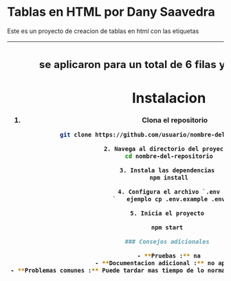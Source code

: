 # Tablas en HTML por Dany Saavedra 

Este es un proyecto de creacion de tablas en html con las etiquetas 
<table><tbody><thead><tr><th><h2> se aplicaron para un total de 6 filas y dos columnas 

# Instalacion 

1. Clona el repositorio 

 ```bash
   git clone https://github.com/usuario/nombre-del-repositorio.git.

2. Navega al directorio del proyecto 
cd nombre-del-repositorio

3. Instala las dependencias 
npm install

4. Configura el archivo `.env
`   ejemplo cp .env.example .env

5. Inicia el proyecto 

npm start 

### Consejos adicionales 

- **Pruebas :** na
- **Documentacion adicional :** no aplica 
- **Problemas comunes :** Puede tardar mas tiempo de lo normal si no se corre rapidamente 


